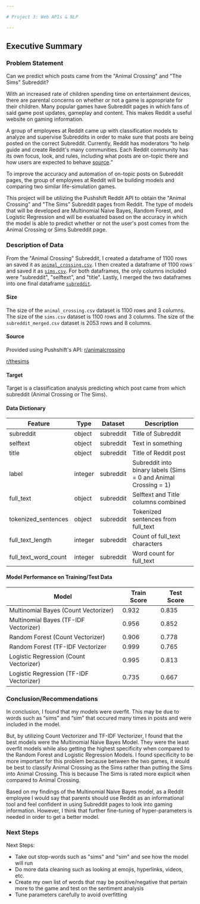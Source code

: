```yaml
--- 

# Project 3: Web APIs & NLP

--- 
```


## Executive Summary

### Problem Statement

Can we predict which posts came from the "Animal Crossing" and "The Sims" Subreddit?

With an increased rate of children spending time on entertainment devices, there are parental concerns on whether or not a game is appropriate for their children. Many popular games have Subreddit pages in which fans of said game post updates, gameplay and content. This makes Reddit a useful website on gaming information. 

A group of employees at Reddit came up with classification models to analyze and supervise Subreddits in order to make sure that posts are being posted on the correct Subreddit. Currently, Reddit has moderators “to help guide and create Reddit's many communities. Each Reddit community has its own focus, look, and rules, including what posts are on-topic there and how users are expected to behave [source](https://reddit.zendesk.com/hc/en-us/articles/204533859-What-s-a-moderator-#:~:text=A%20moderator%2C%20or%20a%20mod,users%20are%20expected%20to%20behave.&text=Add%20other%20redditors%20as%20moderators.).”

To improve the accuracy and automation of on-topic posts on Subreddit pages, the group of employees at Reddit will be building models and comparing two similar life-simulation games.

This project will be utilizing the Pushshift Reddit API to obtain the "Animal Crossing" and "The Sims” Subreddit pages from Reddit. The type of models that will be developed are Multinomial Naive Bayes, Random Forest, and Logistic Regression and will be evaluated based on the accuracy in which the model is able to predict whether or not the user's post comes from the Animal Crossing or Sims Subreddit page.

### Description of Data

From the "Animal Crossing" Subreddit, I created a dataframe of 1100 rows an saved it as [`animal_crossing.csv`](./datasets/animal_crossing.csv). I then created a dataframe of 1100 rows and saved it as [`sims.csv`](./datasets/sims.csv). For both dataframes, the only columns included were "subreddit", "selftext", and "title".
Lastly, I merged the two dataframes into one final dataframe [`subreddit`](./datasets/subreddit_merged.csv).

#### Size
The size of the `animal_crossing.csv` dataset is 1100 rows and 3 columns.
The size of the `sims.csv` dataset is  1100 rows and 3 columns.
The size of the `subreddit_merged.csv` dataset is 2053 rows and 8 columns.

#### Source
Provided using Pushshift's API:
[r/animalcrossing](https://api.pushshift.io/reddit/search/submission?subreddit=animalcrossing)

[r/thesims](https://api.pushshift.io/reddit/search/submission?subreddit=thesims)

#### Target
Target is a classification analysis predicting which post came from which subreddit (Animal Crossing or The Sims).

#### Data Dictionary

|Feature|Type|Dataset|Description|
|---|---|---|---|
|subreddit|object|subreddit|Title of Subreddit|
|selftext|object|subreddit|Text in something|
|title|object|subreddit|Title of Reddit post|
|label|integer|subreddit|Subreddit into binary labels (Sims = 0 and Animal Crossing = 1)|
|full_text|object|subreddit|Selftext and Title columns combined|
|tokenized_sentences|object|subreddit|Tokenized sentences from full_text|
|full_text_length|integer|subreddit|Count of full_text characters|
|full_text_word_count|integer|subreddit|Word count for full_text|

#### Model Performance on Training/Test Data
|Model|Train Score|Test Score|
|---|---|---|
|Multinomial Bayes (Count Vectorizer)|0.932|0.835|
|Multinomial Bayes (TF-IDF Vectorizer)|0.956|0.852|
|Random Forest (Count Vectorizer)|0.906|0.778|
|Random Forest (TF-IDF Vectorizer|0.999|0.765|
|Logistic Regression (Count Vectorizer)|0.995|0.813|
|Logistic Regression (TF-IDF Vectorizer)|0.735|0.667|

### Conclusion/Recommendations
In conclusion, I found that my models were overfit. This may be due to words such as “sims” and “sim” that occured many times in posts and were included in the model.

But, by utilizing Count Vectorizer and TF-IDF Vectorizer, I found that the best models were the Multinomial Naive Bayes Model. They were the least overfit models while also getting the highest specificity when compared to the Random Forest and Logistic Regression Models. I found specificity to be more important for this problem because between the two games, it would be best to classify Animal Crossing as the Sims rather than putting the Sims into Animal Crossing. This is because The Sims is rated more explicit when compared to Animal Crossing.

Based on my findings of the Multinomial Naive Bayes model, as a Reddit employee I would say that parents should use Reddit as an informational tool and feel confident in using Subreddit pages to look into gaming information. However, I think that further fine-tuning of hyper-parameters is needed in order to get a better model.


### Next Steps
Next Steps: 
- Take out stop-words such as "sims" and "sim" and see how the model will run
- Do more data cleaning such as looking at emojis, hyperlinks, videos, etc.
- Create my own list of words that may be positive/negative that pertain more to the game and test on the sentiment analysis
- Tune parameters carefully to avoid overfitting